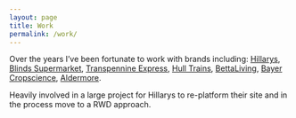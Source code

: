 ```yaml
---
layout: page
title: Work
permalink: /work/
---
```


Over the years I&rsquo;ve been fortunate to work with brands including: [Hillarys](http://www.hillarys.co.uk), [Blinds Supermarket](http://www.blinds-supermarket.co.uk), [Transpennine Express](http://www.tpexpress.co.uk), [Hull Trains](http://www.hulltrains.co.uk), [BettaLiving](http://www.bettaliving.co.uk), [Bayer Cropscience](http://www.bayercropscience.co.uk), [Aldermore](http://www.aldermore.co.uk).

Heavily involved in a large project for Hillarys to re-platform their site and in the process move to a RWD approach.

